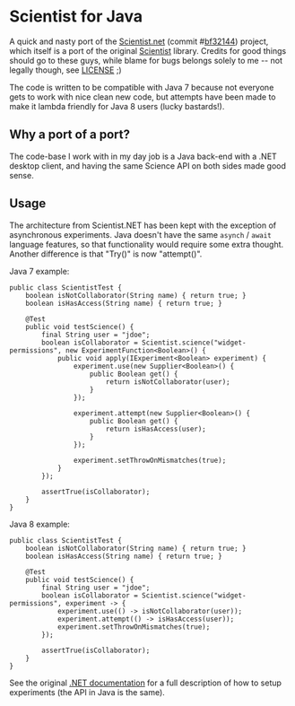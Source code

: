 # Scientist for Java

A quick and nasty port of the [Scientist.net](https://github.com/github/Scientist.net) 
(commit #[bf32144](https://github.com/github/Scientist.net/commit/bf321444af36d2982744cc1f8b9c4c5a329b9bb2)) 
project, which itself is a port of the original [Scientist](https://github.com/github/scientist) 
library. Credits for good things should go to these guys, while blame for bugs 
belongs solely to me -- not legally though, see 
[LICENSE](https://github.com/mhvelplund/scientist.java/blob/master/LICENSE) ;)

The code is written to be compatible with Java 7 because not everyone gets to 
work with nice clean new code, but attempts have been made to make it lambda 
friendly for Java 8 users (lucky bastards!).

## Why a port of a port?

The code-base I work with in my day job is a Java back-end with a .NET desktop 
client, and having the same Science API on both sides made good sense.

## Usage

The architecture from Scientist.NET has been kept with the exception of 
asynchronous experiments. Java doesn't have the same ``asynch`` / ``await`` 
language features, so that functionality would require some extra thought. 
Another difference is that "Try()" is now "attempt()".

Java 7 example:

    public class ScientistTest {
    	boolean isNotCollaborator(String name) { return true; }
    	boolean isHasAccess(String name) { return true; }
    
    	@Test
    	public void testScience() {
    		final String user = "jdoe";
    		boolean isCollaborator = Scientist.science("widget-permissions", new ExperimentFunction<Boolean>() {
    			public void apply(IExperiment<Boolean> experiment) {
    				experiment.use(new Supplier<Boolean>() {
    					public Boolean get() {
    						return isNotCollaborator(user);
    					}
    				});
    
    				experiment.attempt(new Supplier<Boolean>() {
    					public Boolean get() {
    						return isHasAccess(user);
    					}
    				});
    				
    				experiment.setThrowOnMismatches(true);
    			}
    		});
    
    		assertTrue(isCollaborator);
    	}
    }    

Java 8 example:

    public class ScientistTest {
    	boolean isNotCollaborator(String name) { return true; }
    	boolean isHasAccess(String name) { return true; }
    
    	@Test
    	public void testScience() {
    		final String user = "jdoe";
			boolean isCollaborator = Scientist.science("widget-permissions", experiment -> {
				experiment.use(() -> isNotCollaborator(user));
				experiment.attempt(() -> isHasAccess(user));
				experiment.setThrowOnMismatches(true);
			});
    
    		assertTrue(isCollaborator);
    	}
    }    

See the original [.NET documentation](https://github.com/github/Scientist.net) 
for a full description of how to setup experiments (the API in Java is the same).

